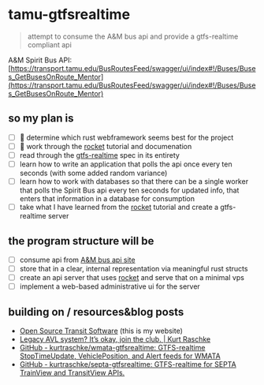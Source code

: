 # tamu-gtfsrealtime

> attempt to consume the A&amp;M bus api and provide a gtfs-realtime compliant api

A&amp;M Spirit Bus API: [https://transport.tamu.edu/BusRoutesFeed/swagger/ui/index#!/Buses/Buses_GetBusesOnRoute_Mentor](https://transport.tamu.edu/BusRoutesFeed/swagger/ui/index#!/Buses/Buses_GetBusesOnRoute_Mentor)

## so my plan is

- [ ] :construction: determine which rust webframework seems best for the
  project
- [ ] :construction: work through the [rocket](https://rocket.rs) tutorial and documenation
- [ ] read through the
  [gtfs-realtime](https://github.com/google/transit/tree/master/gtfs-realtime/spec/en)
  spec in its entirety
- [ ] learn how to write an application that polls the api once every ten
  seconds (with some added random variance)
- [ ] learn how to work with databases so that there can be a single worker that
  polls the Spirit Bus api every ten seconds for updated info, that enters that
  information in a database for consumption
- [ ] take what I have learned from the [rocket](https://rocket.rs) tutorial and
  create a gtfs-realtime server

## the program structure will be

- [ ] consume api from [A&amp;M bus api site](https://transport.tamu.edu/BusRoutesFeed/swagger/ui/index#!/Buses/Buses_GetBusesOnRoute_Mentor)
- [ ] store that in a clear, internal representation via meaningful rust structs
- [ ] create an api server that uses [rocket](https://rocket.rs) and serve that on a minimal vps
- [ ] implement a web-based administrative ui for the server

## building on / resources&blog posts

- [Open Source Transit Software](https://jasik.xyz/open-source-transit-software/) (this is my website)
- [Legacy AVL system? It’s okay, join the club. | Kurt Raschke](https://kurtraschke.com/2015/01/legacy-avl-export/)
- [GitHub - kurtraschke/wmata-gtfsrealtime: GTFS-realtime StopTimeUpdate, VehiclePosition, and Alert feeds for WMATA](https://github.com/kurtraschke/wmata-gtfsrealtime)
- [GitHub - kurtraschke/septa-gtfsrealtime: GTFS-realtime for SEPTA TrainView and TransitView APIs.](https://github.com/kurtraschke/septa-gtfsrealtime)
